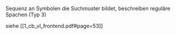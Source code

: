 Sequenz an Symbolen die Suchmuster bildet, beschreiben reguläre Spachen (Typ 3)

siehe [[1_cb_vl_frontend.pdf#page=53]]
